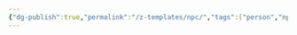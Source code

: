 ```yaml
---
{"dg-publish":true,"permalink":"/z-templates/npc/","tags":["person","npc"],"noteIcon":"npc"}
---
```

